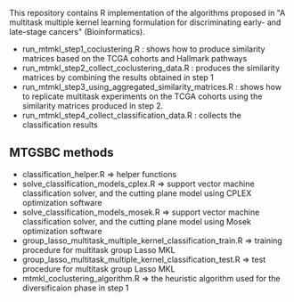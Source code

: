 This repository contains R implementation of the algorithms proposed in "A multitask multiple kernel learning formulation for discriminating early- and late-stage cancers" (Bioinformatics).

* run_mtmkl_step1_coclustering.R : shows how to produce similarity matrices based on the TCGA cohorts and Hallmark pathways
* run_mtmkl_step2_collect_coclustering_data.R : produces the similarity matrices by combining the results obtained in step 1
* run_mtmkl_step3_using_aggregated_similarity_matrices.R : shows how to replicate multitask experiments on the TCGA cohorts using the similarity matrices produced in step 2.
* run_mtmkl_step4_collect_classification_data.R	: collects the classification results

MTGSBC methods
------------
* classification_helper.R => helper functions
* solve_classification_models_cplex.R => support vector machine classification solver, and the cutting plane model using CPLEX optimization software
* solve_classification_models_mosek.R => support vector machine classification solver, and the cutting plane model using Mosek optimization software
* group_lasso_multitask_multiple_kernel_classification_train.R => training procedure for multitask group Lasso MKL
* group_lasso_multitask_multiple_kernel_classification_test.R => test procedure for multitask group Lasso MKL
* mtmkl_coclustering_algorithm.R => the heuristic algorithm used for the diversificaion phase in step 1


